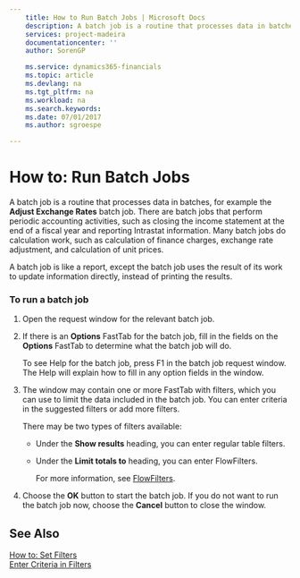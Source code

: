 ```yaml
---
    title: How to Run Batch Jobs | Microsoft Docs
    description: A batch job is a routine that processes data in batches, for example the **Adjust Exchange Rates** batch job. There are batch jobs that perform periodic accounting activities, such as closing the income statement at the end of a fiscal year and reporting Intrastat information. Many batch jobs do calculation work, such as calculation of finance charges, exchange rate adjustment, and calculation of unit prices.
    services: project-madeira
    documentationcenter: ''
    author: SorenGP

    ms.service: dynamics365-financials
    ms.topic: article
    ms.devlang: na
    ms.tgt_pltfrm: na
    ms.workload: na
    ms.search.keywords:
    ms.date: 07/01/2017
    ms.author: sgroespe

---
```

# How to: Run Batch Jobs
A batch job is a routine that processes data in batches, for example the **Adjust Exchange Rates** batch job. There are batch jobs that perform periodic accounting activities, such as closing the income statement at the end of a fiscal year and reporting Intrastat information. Many batch jobs do calculation work, such as calculation of finance charges, exchange rate adjustment, and calculation of unit prices.  
  
 A batch job is like a report, except the batch job uses the result of its work to update information directly, instead of printing the results.  
  
### To run a batch job  
  
1.  Open the request window for the relevant batch job.  
  
2.  If there is an **Options** FastTab for the batch job, fill in the fields on the **Options** FastTab to determine what the batch job will do.  
  
     To see Help for the batch job, press F1 in the batch job request window. The Help will explain how to fill in any option fields in the window.  
  
3.  The window may contain one or more FastTab with filters, which you can use to limit the data included in the batch job. You can enter criteria in the suggested filters or add more filters.  
  
     There may be two types of filters available:  
  
    -   Under the **Show results** heading, you can enter regular table filters.  
  
    -   Under the **Limit totals to** heading, you can enter FlowFilters.  
  
         For more information, see [FlowFilters](../FullExperience/how-to-set-filters.md).  
  
4.  Choose the **OK** button to start the batch job. If you do not want to run the batch job now, choose the **Cancel** button to close the window.  
  
## See Also  
 [How to: Set Filters](../FullExperience/how-to-set-filters.md)   
 [Enter Criteria in Filters](../FullExperience/enter-criteria-in-filters.md)